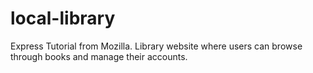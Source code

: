 # local-library
Express Tutorial from Mozilla. Library website where users can browse through books and manage their accounts.
